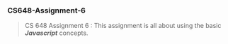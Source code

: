 ### CS648-Assignment-6
> CS 648 Assignment 6 :
This assignment is all about using the basic **_Javascript_** concepts.

